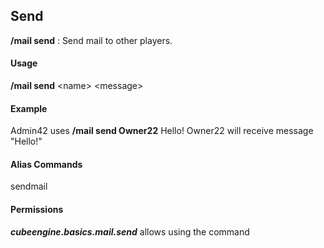 ## Send ##
**/mail send** : Send mail to other players.

#### Usage ####
**/mail send** <name\> <message\>

#### Example ####
Admin42 uses **/mail send Owner22** Hello!
Owner22 will receive message "Hello!"

#### Alias Commands ####
sendmail 

#### Permissions ####
***cubeengine.basics.mail.send*** allows using the command
